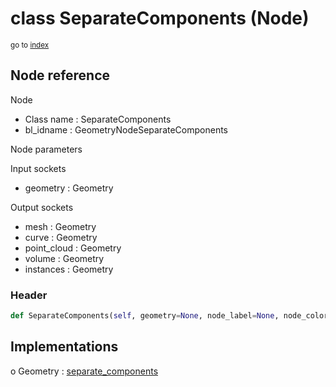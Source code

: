 # class SeparateComponents (Node)

<sub>go to [index](/docs/index.md)</sub>

## Node reference

Node
 - Class name : SeparateComponents
 - bl_idname : GeometryNodeSeparateComponents

Node parameters

Input sockets
 - geometry : Geometry

Output sockets
 - mesh : Geometry
 - curve : Geometry
 - point_cloud : Geometry
 - volume : Geometry
 - instances : Geometry

### Header

``` python
def SeparateComponents(self, geometry=None, node_label=None, node_color=None):
```

## Implementations

o Geometry : [separate_components](/docs/classes/separate_components.md) 

